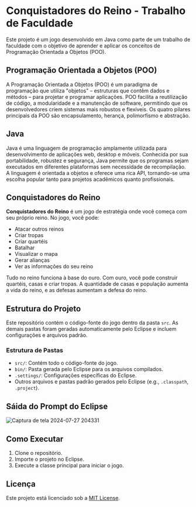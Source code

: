 <h1>Conquistadores do Reino - Trabalho de Faculdade</h1>

<p>Este projeto é um jogo desenvolvido em Java como parte de um trabalho de faculdade com o objetivo de aprender e aplicar os conceitos de Programação Orientada a Objetos (POO).</p>

<h2>Programação Orientada a Objetos (POO)</h2>
<p>A Programação Orientada a Objetos (POO) é um paradigma de programação que utiliza "objetos" – estruturas que contêm dados e métodos – para projetar e programar aplicações. POO facilita a reutilização de código, a modularidade e a manutenção de software, permitindo que os desenvolvedores criem sistemas mais robustos e flexíveis. Os quatro pilares principais da POO são encapsulamento, herança, polimorfismo e abstração.</p>

<h2>Java</h2>
<p>Java é uma linguagem de programação amplamente utilizada para desenvolvimento de aplicações web, desktop e móveis. Conhecida por sua portabilidade, robustez e segurança, Java permite que os programas sejam executados em diferentes plataformas sem necessidade de recompilação. A linguagem é orientada a objetos e oferece uma rica API, tornando-se uma escolha popular tanto para projetos acadêmicos quanto profissionais.</p>

<h2>Conquistadores do Reino</h2>
<p><strong>Conquistadores do Reino</strong> é um jogo de estratégia onde você começa com seu próprio reino. No jogo, você pode:</p>
<ul>
    <li>Atacar outros reinos</li>
    <li>Criar tropas</li>
    <li>Criar quartéis</li>
    <li>Batalhar</li>
    <li>Visualizar o mapa</li>
    <li>Gerar alianças</li>
    <li>Ver as informações do seu reino</li>
</ul>
<p>Tudo no reino funciona à base do ouro. Com ouro, você pode construir quartéis, casas e criar tropas. A quantidade de casas e população aumenta a vida do reino, e as defesas aumentam a defesa do reino.</p>

<h2>Estrutura do Projeto</h2>
<p>Este repositório contém o código-fonte do jogo dentro da pasta <code>src</code>. As demais pastas foram geradas automaticamente pelo Eclipse e incluem configurações e arquivos padrão.</p>

<h3>Estrutura de Pastas</h3>
<ul>
    <li><code>src/</code>: Contém todo o código-fonte do jogo.</li>
    <li><code>bin/</code>: Pasta gerada pelo Eclipse para os arquivos compilados.</li>
    <li><code>.settings/</code>: Configurações específicas do Eclipse.</li>
    <li>Outros arquivos e pastas padrão gerados pelo Eclipse (e.g., <code>.classpath</code>, <code>.project</code>).</li>
</ul>

<h2>Sáida do Prompt do Eclipse</h2>

![Captura de tela 2024-07-27 204331](https://github.com/user-attachments/assets/67771037-e1d6-4f1a-a290-2c4a466df49b)

<h2>Como Executar</h2>
<ol>
    <li>Clone o repositório.</li>
    <li>Importe o projeto no Eclipse.</li>
    <li>Execute a classe principal para iniciar o jogo.</li>
</ol>

<h2>Licença</h2>
<p>Este projeto está licenciado sob a <a href="LICENSE">MIT License</a>.</p>
